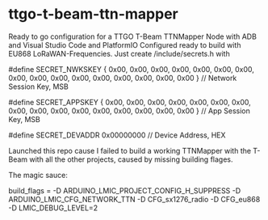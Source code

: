 # ttgo-t-beam-ttn-mapper

Ready to go configuration for a TTGO T-Beam TTNMapper Node with ADB and Visual Studio Code and PlatformIO
Configured ready to build with EU868 LoRaWAN-Frequencies.
Just create /include/secrets.h with

#define SECRET_NWKSKEY { 0x00, 0x00, 0x00, 0x00, 0x00, 0x00, 0x00, 0x00, 0x00, 0x00, 0x00, 0x00, 0x00, 0x00, 0x00, 0x00 } // Network Session Key, MSB

#define SECRET_APPSKEY { 0x00, 0x00, 0x00, 0x00, 0x00, 0x00, 0x00, 0x00, 0x00, 0x00, 0x00, 0x00, 0x00, 0x00, 0x00, 0x00 } // App Session Key, MSB

#define SECRET_DEVADDR 0x00000000 // Device Address, HEX

Launched this repo cause I failed to build a working TTNMapper with the T-Beam with all the other projects, caused by missing building flages.

The magic sauce:

build_flags = 
	-D ARDUINO_LMIC_PROJECT_CONFIG_H_SUPPRESS
	-D ARDUINO_LMIC_CFG_NETWORK_TTN
	-D CFG_sx1276_radio
	-D CFG_eu868
	-D LMIC_DEBUG_LEVEL=2
